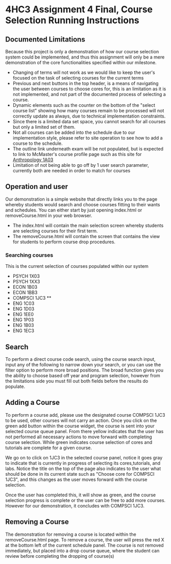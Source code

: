 # 4HC3 Assignment 4 Final, Course Selection Running Instructions

## Documented Limitations
Because this project is only a demonstration of how our course selection system could be implemented,
 and thus this assignment will only be a mere demonstration of the core functionalities specified within our
 milestone.

 * Changing of terms will not work as we would like to keep the user's focused on the task of selecting courses for the current terms
 * Previous and next buttons in the top header, is a means of navigating the user between courses to choose cores for, this is an limitation
 as it is not implemented, and not part of the documented process of selecting a course.
 * Dynamic elements such as the counter on the bottom of the "select course list" showing how many courses remain to be processed will not correctly update
 as always, due to technical implementation constraints.
 * Since there is a limited data set space, you cannot search for all courses but only a limited set of them.
 * Not all courses can be added into the schedule due to our implementation style, please refer to site operation to see how to add a course
 to the schedule.
 * The outline link underneath exam will be not populated, but is expected to link to McMaster's course profile page such as this site for [Anthropology 1A03](https://classics.humanities.mcmaster.ca/course/?c=846)
 * Limitation of not being able to go off by 1 user search parameter, currently both are needed in order to match for courses

 ## Operation and user

 Our demonstration is a simple website that directly links you to the page whereby students would search and choose courses fitting to their wants
 and schedules. You can either start by just opening index.html or removeCourse.html in your web browser.

 * The index.html will contain the main selection screen whereby students are selecting courses for their first term.
 * The removeCourse.html will contain the screen that contains the view for students to perform course drop procedures.

 ### Searching courses

 This is the current selection of courses populated within our system
 * PSYCH 1X03
 * PSYCH 1XX3
 * ECON 1B03
 * ECON 1BB3
 * COMPSCI 1JC3 **
 * ENG 1C03
 * ENG 1D03
 * ENG 1EE0
 * ENG 1P03
 * ENG 1B03
 * ENG 1EC3

## Search
To perform a direct course code search, using the course search input, input any of the following to narrow down your search, or you can use the filter
option to perform more broad positions. The broad function gives you the ability to choose based off year and program selection, however from the limitations side
you must fill out both fields before the results do populate.  

## Adding a Course
To perform a course add, please use the designated course COMPSCI 1JC3 to be used, other courses will not carry an action.
Once you click on the green add button within the course widget, the course is sent into your selected course queue panel.
From there yellow indicates that the user has not performed all necessary actions to move forward with completing course selection.
While green indicates course selection of cores and tutorials are complete for a given course.

We go on to click on 1JC3 in the selected course panel, notice it goes gray to indicate that is currently in progress of selecting its cores,tutorials, and labs.
Notice the title on the top of the page also indicates to the user what should be done in its current state such as "Choose core for COMPSCI 1JC3", and this changes
as the user moves forward with the course selection.

Once the user has completed this, it will show as green, and the course selection progress is complete or the user can be free to add more courses. However for our
demonstration, it concludes with COMPSCI 1JC3.

## Removing a Course
The demonstration for removing a course is located within the removeCourse.html page.
To remove a course, the user will press the red X at the bottom left of the current schedule panel. The course is not removed immediately, but placed into a
drop course queue, where the student can review before completing the dropping of course(s)
